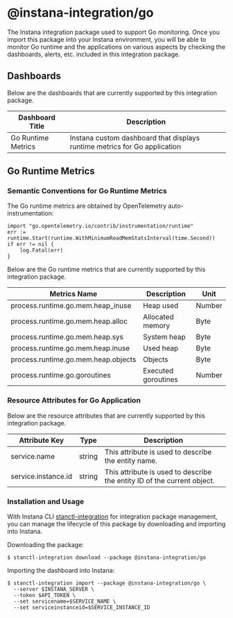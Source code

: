 # @instana-integration/go

The Instana integration package used to support Go monitoring. Once you import this package into your Instana environment, you will be able to monitor Go runtime and the applications on various aspects by checking the dashboards, alerts, etc. included in this integration package.

## Dashboards

Below are the dashboards that are currently supported by this integration package.

| Dashboard Title    | Description                    |    
|----------------------------|-----------------------|
| Go Runtime Metrics   | Instana custom dashboard that displays runtime metrics for Go application |

## Go Runtime Metrics

### Semantic Conventions for Go Runtime Metrics

The Go runtime metrics are obtained by OpenTelemetry auto-instrumentation:

```
import "go.opentelemetry.io/contrib/instrumentation/runtime"
err := runtime.Start(runtime.WithMinimumReadMemStatsInterval(time.Second))
if err != nil {
    log.Fatal(err)
}
```

Below are the Go runtime metrics that are currently supported by this integration package.

| Metrics Name               | Description                   | Unit   | 
|----------------------------|-------------------------------|--------|
| process.runtime.go.mem.heap_inuse   | Heap used            | Number |
| process.runtime.go.mem.heap.alloc   | Allocated memory     | Byte   |
| process.runtime.go.mem.heap.sys     | System heap          | Byte   |
| process.runtime.go.mem.heap.inuse   | Used heap            | Byte   |
| process.runtime.go.mem.heap.objects | Objects              | Byte   |
| process.runtime.go.goroutines       | Executed goroutines  | Number |


### Resource Attributes for Go Application

Below are the resource attributes that are currently supported by this integration package.

| Attribute Key              | Type |  Description           | 
|----------------------------|-------|------------------------|
| service.name               | string  | This attribute is used to describe the entity name.    |
| service.instance.id        | string  | This attribute is used to describe the entity ID of the current object.  |

### Installation and Usage

With Instana CLI [stanctl-integration](https://github.com/instana/observability-as-code) for integration package management, you can manage the lifecycle of this package by downloading and importing into Instana.

Downloading the package:

```shell
$ stanctl-integration download --package @instana-integration/go
```

Importing the dashboard into Instana:

```shell
$ stanctl-integration import --package @instana-integration/go \
  --server $INSTANA_SERVER \
  --token $API_TOKEN \
  --set servicename=$SERVICE_NAME \
  --set serviceinstanceid=$SERVICE_INSTANCE_ID
```
